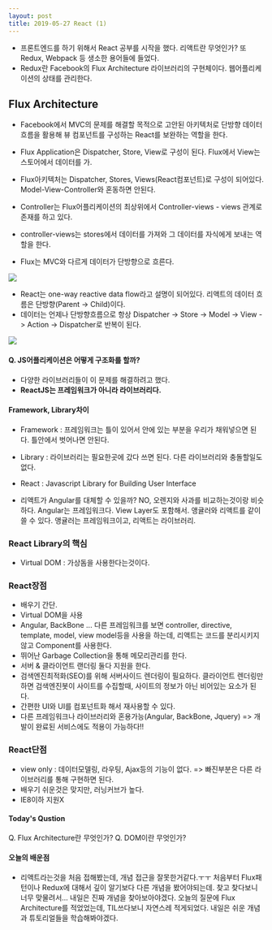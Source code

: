 ```yaml
---
layout: post
title: 2019-05-27 React (1)
---
```


- 프론트엔드를 하기 위해서 React 공부를 시작을 했다. 리액트란 무엇인가? 또 Redux, Webpack 등 생소한 용어들에 들었다.
- Redux란 Facebook의 Flux Architecture 라이브러리의 구현체이다. 웹어플리케이션의 상태를 관리한다.

## Flux Architecture

- Facebook에서 MVC의 문제를 해결할 목적으로 고안된 아키텍처로 단방향 데이터 흐름을 활용해 뷰 컴포넌트를 구성하는 React를 보완하는 역할을 한다.
- Flux Application은 Dispatcher, Store, View로 구성이 된다. Flux에서 View는 스토어에서 데이터를 가.

- Flux아키텍처는 Dispatcher, Stores, Views(React컴포넌트)로 구성이 되어있다. Model-View-Controller와 혼동하면 안된다.
- Controller는 Flux어플리케이션의 최상위에서 Controller-views - views 관계로 존재를 하고 있다.
- controller-views는 stores에서 데이터를 가져와 그 데이터를 자식에게 보내는 역할을 한다.
- Flux는 MVC와 다르게 데이터가 단방향으로 흐른다.

![](https://haruair.github.io/flux/img/flux-simple-f8-diagram-1300w.png)
- React는 one-way reactive data flow라고 설명이 되어있다. 리액트의 데이터 흐름은 단방향(Parent -> Child)이다.
- 데이터는 언제나 단방향흐름으로 항상 Dispatcher -> Store -> Model -> View -> Action -> Dispatcher로 반복이 된다.

![](https://taegon.kim/wp-content/uploads/2015/10/flux_with_action.png)


#### Q. JS어플리케이션은 어떻게 구조화를 할까?
- 다양한 라이브러리들이 이 문제를 해결하려고 했다.
- **ReactJS는 프레임워크가 아니라 라이브러리다.**

#### Framework, Library차이
- Framework : 프레임워크는 틀이 있어서 안에 있는 부분을 우리가 채워넣으면 된다. 틀안에서 벗어나면 안된다.
- Library : 라이브러리는 필요한곳에 갔다 쓰면 된다. 다른 라이브러리와 충돌할일도 없다.
- React : Javascript Library for Building User Interface

- 리액트가 Angular를 대체할 수 있을까? NO, 오렌지와 사과를 비교하는것이랑 비슷하다. Angular는 프레임워크다. View Layer도 포함해서. 앵귤러와 리액트를 같이 쓸 수 있다. 앵귤러는 프레임워크이고, 리액트는 라이브러리.

### React Library의 핵심
- Virtual DOM : 가상돔을 사용한다는것이다.

### React장점

- 배우기 간단.
- Virtual DOM을 사용
- Angular, BackBone ... 다른 프레임워크를 보면 controller, directive, template, model, view model등을 사용을 하는데, 리액트는 코드를 분리시키지 않고 Component를 사용한다.
- 뛰어난 Garbage Collection을 통해 메모리관리를 한다.
- 서버 & 클라이언트 랜더링 둘다 지원을 한다.
- 검색엔진최적화(SEO)를 위해 서버사이드 렌더링이 필요하다. 클라이언트 렌더링만하면 검색엔진봇이 사이트를 수집할때, 사이트의 정보가 아닌 비어있는 요소가 된다.
- 간편한 UI와 UI를 컴포넌트화 해서 재사용할 수 있다.
- 다른 프레임워크나 라이브러리와 혼용가능(Angular, BackBone, Jquery) => 개발이 완료된 서비스에도 적용이 가능하다!!


### React단점

- view only : 데이터모델링, 라우팅, Ajax등의 기능이 없다. => 빠진부분은 다른 라이브러리를 통해 구현하면 된다.
- 배우기 쉬운것은 맞지만, 러닝커브가 높다.
- IE8이하 지원X

#### Today's Qustion

Q. Flux Architecture란 무엇인가?
Q. DOM이란 무엇인가?

#### 오늘의 배운점

- 리액트라는것을 처음 접해봤는데, 개념 접근을 잘못한거같다.ㅜㅜ 처음부터 Flux패턴이나 Redux에 대해서 깊이 알기보다 다른 개념을 봤어야되는데. 찾고 찾다보니 너무 맞물려서... 내일은 진짜 개념을 찾아보아야겠다. 오늘의 질문에 Flux Architecture를 적었었는데, TIL쓰다보니 자연스레 적게되었다. 내일은 쉬운 개념과 튜토리얼들을 학습해봐야겠다.
